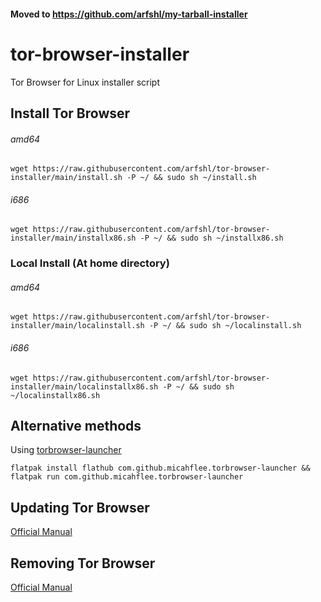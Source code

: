 #### Moved to https://github.com/arfshl/my-tarball-installer
# tor-browser-installer
Tor Browser for Linux installer script
## Install Tor Browser
###### amd64

    wget https://raw.githubusercontent.com/arfshl/tor-browser-installer/main/install.sh -P ~/ && sudo sh ~/install.sh

###### i686

    wget https://raw.githubusercontent.com/arfshl/tor-browser-installer/main/installx86.sh -P ~/ && sudo sh ~/installx86.sh

### Local Install (At home directory)
###### amd64

    wget https://raw.githubusercontent.com/arfshl/tor-browser-installer/main/localinstall.sh -P ~/ && sudo sh ~/localinstall.sh

###### i686

    wget https://raw.githubusercontent.com/arfshl/tor-browser-installer/main/localinstallx86.sh -P ~/ && sudo sh ~/localinstallx86.sh
 
## Alternative methods
Using [torbrowser-launcher](https://github.com/micahflee/torbrowser-launcher)

    flatpak install flathub com.github.micahflee.torbrowser-launcher && flatpak run com.github.micahflee.torbrowser-launcher

## Updating Tor Browser
[Official Manual](https://tb-manual.torproject.org/updating)
## Removing Tor Browser
[Official Manual](https://tb-manual.torproject.org/uninstalling)
